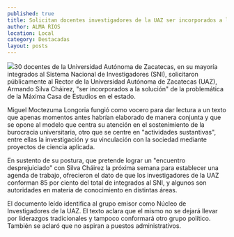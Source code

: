 ```yaml
---
published: true
title: Solicitan docentes investigadores de la UAZ ser incorporados a la solución de la problemática de esta institución
author: ALMA RIOS
location: Local
category: Destacadas
layout: posts
---
```


![](http://i.imgur.com/3QTMQVqm.jpg)30 docentes de la Universidad Autónoma de Zacatecas, en su mayoría integrados al Sistema Nacional de Investigadores (SNI), solicitaron públicamente al Rector de la Universidad Autónoma de Zacatecas (UAZ), Armando Silva Cháirez, "ser incorporados a la solución" de la problemática de la Máxima Casa de Estudios en el estado. 

Miguel Moctezuma Longoria fungió como vocero para dar lectura a un texto que apenas momentos antes habrían elaborado de manera conjunta y que se opone al modelo que centra su atención en el sostenimiento de la burocracia universitaria,  otro que se centre en "actividades sustantivas", entre ellas la investigación y su vinculación con la sociedad mediante proyectos de ciencia aplicada.

En sustento de su postura, que pretende lograr un "encuentro desprejuiciado" con Silva Cháirez la próxima semana para establecer una agenda de trabajo, ofrecieron el dato de que los investigadores de la UAZ conforman 85 por ciento del total de integrados al SNI, y algunos son autoridades en materia de conocimiento en distintas áreas.

El documento leído identifica al grupo emisor como Núcleo de Investigadores de la UAZ. El texto aclara que el mismo no se dejará llevar por liderazgos tradicionales y tampoco conformará otro grupo político. También se aclaró que no aspiran a puestos administrativos.

